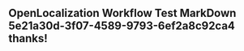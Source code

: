 <properties
ms.topic="hero-topic"
ms.test1="hero-topic"
ms.test2="test"/>

## OpenLocalization Workflow Test MarkDown 5e21a30d-3f07-4589-9793-6ef2a8c92ca4 thanks!
